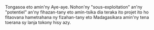 Tongasoa eto amin'ny Aye-aye.
Nohon'ny "sous-exploitation" an'ny "potentiel" an'ny fihazan-tany eto amin-tsika dia teraka ito projet ito ho fitaovana hametrahana ny fizahan-tany eto Madagasikara amin'ny tena toerana sy lanja tokony hisy azy.